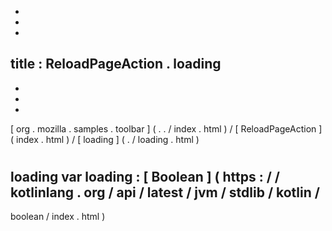-
-
-
title
:
ReloadPageAction
.
loading
-
-
-
-
[
org
.
mozilla
.
samples
.
toolbar
]
(
.
.
/
index
.
html
)
/
[
ReloadPageAction
]
(
index
.
html
)
/
[
loading
]
(
.
/
loading
.
html
)
#
loading
var
loading
:
[
Boolean
]
(
https
:
/
/
kotlinlang
.
org
/
api
/
latest
/
jvm
/
stdlib
/
kotlin
/
-
boolean
/
index
.
html
)
